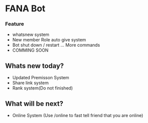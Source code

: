 #  FANA Bot
### Feature
- whatsnew system
- New member Role auto give system
- Bot shut down / restart ... More commands
- COMMING SOON

## Whats new today?
- Updated Premisson System
- Share link system 
- Rank system(Do not finished)

## What will be next?
- Online System (Use /online to fast tell friend that you are online)

